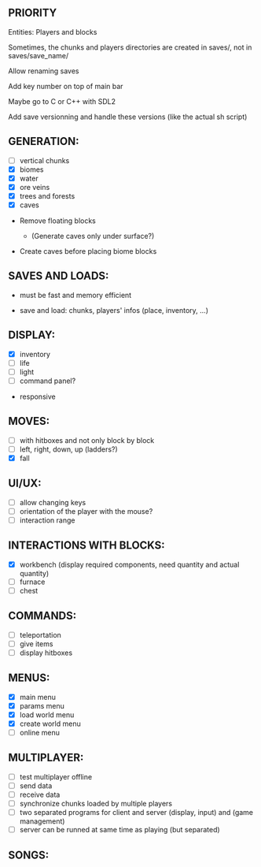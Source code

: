 ## PRIORITY

Entities: Players and blocks

Sometimes, the chunks and players directories are created in saves/, not in saves/save_name/

Allow renaming saves

Add key number on top of main bar

Maybe go to C or C++ with SDL2

Add save versionning and handle these versions (like the actual sh script)

## GENERATION:

- [ ] vertical chunks
- [x] biomes
- [x] water
- [x] ore veins
- [x] trees and forests
- [x] caves

- Remove floating blocks
  - (Generate caves only under surface?)
  
- Create caves before placing biome blocks


## SAVES AND LOADS:

- must be fast and memory efficient

- save and load: chunks, players' infos (place, inventory, ...)

## DISPLAY:

- [x] inventory
- [ ] life
- [ ] light
- [ ] command panel?

- responsive

## MOVES:

- [ ] with hitboxes and not only block by block
- [ ] left, right, down, up (ladders?)
- [x] fall

## UI/UX:

- [ ] allow changing keys
- [ ] orientation of the player with the mouse?
- [ ] interaction range

## INTERACTIONS WITH BLOCKS:

- [x] workbench (display required components, need quantity and actual quantity)
- [ ] furnace
- [ ] chest

## COMMANDS:

- [ ] teleportation
- [ ] give items
- [ ] display hitboxes

## MENUS:

- [x] main menu
- [x] params menu
- [x] load world menu
- [x] create world menu
- [ ] online menu

## MULTIPLAYER:

- [ ] test multiplayer offline
- [ ] send data
- [ ] receive data
- [ ] synchronize chunks loaded by multiple players
- [ ] two separated programs for client and server (display, input) and (game management)
- [ ] server can be runned at same time as playing (but separated)

## SONGS: